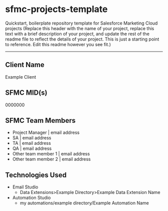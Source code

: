 # sfmc-projects-template
Quickstart, boilerplate repository template for Salesforce Marketing Cloud projects (Replace this header with the name of your project, replace this text with a brief description of your project, and update the rest of the readme file to reflect the details of your project.  This is just a starting point to reference.  Edit this readme however you see fit.)

---
## Client Name
Example Client

## SFMC MID(s)
0000000

## SFMC Team Members
- Project Manager | email address
- SA | email address
- TA | email address
- QA | email address
- Other team member 1 | email address
- Other team member 2 | email address

## Technologies Used
- Email Studio
  - Data Extensions>Example Directory>Example Data Extension Name
- Automation Studio
  - my automations/example directory/Example Automation Name
